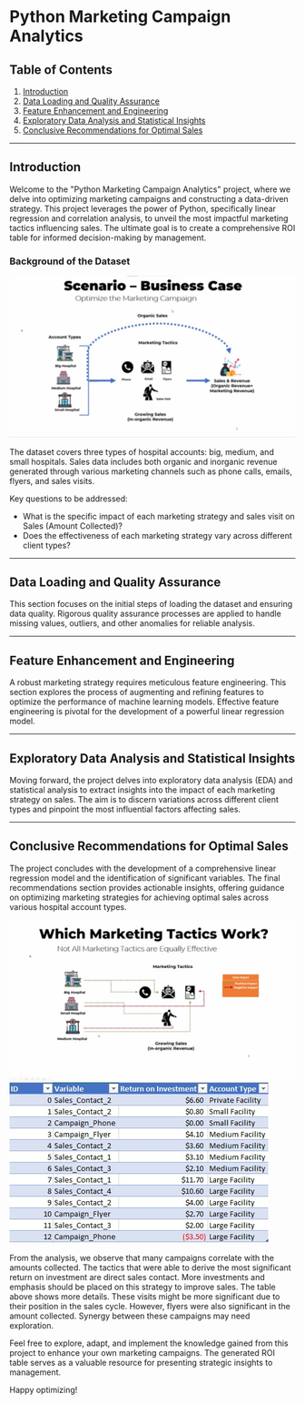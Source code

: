 # Python Marketing Campaign Analytics

## Table of Contents
1. [Introduction](#introduction)
2. [Data Loading and Quality Assurance](#data-loading-and-quality-assurance)
3. [Feature Enhancement and Engineering](#feature-enhancement-and-engineering)
4. [Exploratory Data Analysis and Statistical Insights](#exploratory-data-analysis-and-statistical-insights)
5. [Conclusive Recommendations for Optimal Sales](#conclusive-recommendations-for-optimal-sales)

---

## Introduction

Welcome to the "Python Marketing Campaign Analytics" project, where we delve into optimizing marketing campaigns and constructing a data-driven strategy. This project leverages the power of Python, specifically linear regression and correlation analysis, to unveil the most impactful marketing tactics influencing sales. The ultimate goal is to create a comprehensive ROI table for informed decision-making by management.

### Background of the Dataset

![Dataset Image Placeholder](business-scenario.jpg) <!-- Insert the path or link to the image -->

The dataset covers three types of hospital accounts: big, medium, and small hospitals. Sales data includes both organic and inorganic revenue generated through various marketing channels such as phone calls, emails, flyers, and sales visits.

Key questions to be addressed:
- What is the specific impact of each marketing strategy and sales visit on Sales (Amount Collected)?
- Does the effectiveness of each marketing strategy vary across different client types?

---

## Data Loading and Quality Assurance

This section focuses on the initial steps of loading the dataset and ensuring data quality. Rigorous quality assurance processes are applied to handle missing values, outliers, and other anomalies for reliable analysis.

---

## Feature Enhancement and Engineering

A robust marketing strategy requires meticulous feature engineering. This section explores the process of augmenting and refining features to optimize the performance of machine learning models. Effective feature engineering is pivotal for the development of a powerful linear regression model.

---

## Exploratory Data Analysis and Statistical Insights

Moving forward, the project delves into exploratory data analysis (EDA) and statistical analysis to extract insights into the impact of each marketing strategy on sales. The aim is to discern variations across different client types and pinpoint the most influential factors affecting sales.

---

## Conclusive Recommendations for Optimal Sales

The project concludes with the development of a comprehensive linear regression model and the identification of significant variables. The final recommendations section provides actionable insights, offering guidance on optimizing marketing strategies for achieving optimal sales across various hospital account types.

![Dataset Image Placeholder](bettertactics.jpg) <!-- Insert the path or link to the image -->
![Dataset Image Placeholder](roi-summary.jpg) <!-- Insert the path or link to the image -->

From the analysis, we observe that many campaigns correlate with the amounts collected. The tactics that were able to derive the most significant return on investment are direct sales contact. More investments and emphasis should be placed on this strategy to improve sales. The table above shows more details. These visits might be more significant due to their position in the sales cycle. However, flyers were also significant in the amount collected. Synergy between these campaigns may need exploration.

Feel free to explore, adapt, and implement the knowledge gained from this project to enhance your own marketing campaigns. The generated ROI table serves as a valuable resource for presenting strategic insights to management.

Happy optimizing!
